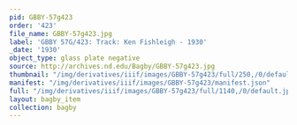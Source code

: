 ```yaml
---
pid: GBBY-57g423
order: '423'
file_name: GBBY-57g423.jpg
label: 'GBBY 57G/423: Track: Ken Fishleigh - 1930'
_date: '1930'
object_type: glass plate negative
source: http://archives.nd.edu/Bagby/GBBY-57g423.jpg
thumbnail: "/img/derivatives/iiif/images/GBBY-57g423/full/250,/0/default.jpg"
manifest: "/img/derivatives/iiif/images/GBBY-57g423/manifest.json"
full: "/img/derivatives/iiif/images/GBBY-57g423/full/1140,/0/default.jpg"
layout: bagby_item
collection: bagby
---
```


